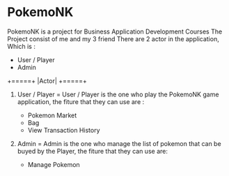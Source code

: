 # PokemoNK
PokemoNK is a project for Business Application Development Courses
The Project consist of me and my 3 friend
There are 2 actor in the application, Which is :
- User / Player
- Admin

+=====+
|Actor|
+=====+

1) User / Player
    = User / Player is the one who play the PokemoNK game application, the fiture that they can use are :
      - Pokemon Market
      - Bag
      - View Transaction History
     
2) Admin
    = Admin is the one who manage the list of pokemon that can be buyed by the Player, the fiture that they can use are: 
      - Manage Pokemon
